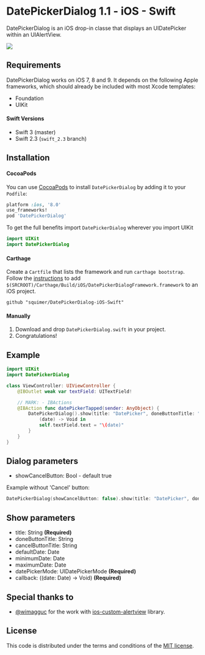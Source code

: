 # DatePickerDialog 1.1 - iOS - Swift

DatePickerDialog is an iOS drop-in classe that displays an UIDatePicker within an UIAlertView.

[![](https://raw.githubusercontent.com/squimer/DatePickerDialog-iOS-Swift/master/images/screen1.png)](https://github.com/squimer/DatePickerDialog-iOS-Swift/tree/master/images)

## Requirements

DatePickerDialog works on iOS 7, 8 and 9. It depends on the following Apple frameworks, which should already be included with most Xcode templates:

* Foundation
* UIKit

#### Swift Versions
- Swift 3 (master)
- Swift 2.3 (```swift_2.3``` branch)

## Installation
#### CocoaPods
You can use [CocoaPods](http://cocoapods.org/) to install `DatePickerDialog` by adding it to your `Podfile`:

```ruby
platform :ios, '8.0'
use_frameworks!
pod 'DatePickerDialog'
```

To get the full benefits import `DatePickerDialog` wherever you import UIKit

``` swift
import UIKit
import DatePickerDialog
```
#### Carthage
Create a `Cartfile` that lists the framework and run `carthage bootstrap`. Follow the [instructions](https://github.com/Carthage/Carthage#if-youre-building-for-ios) to add `$(SRCROOT)/Carthage/Build/iOS/DatePickerDialogFramework.framework` to an iOS project.

```
github "squimer/DatePickerDialog-iOS-Swift"
```

#### Manually
1. Download and drop ```DatePickerDialog.swift``` in your project.
2. Congratulations!

## Example

```swift
import UIKit
import DatePickerDialog

class ViewController: UIViewController {
	@IBOutlet weak var textField: UITextField!

	// MARK: - IBActions
	@IBAction func datePickerTapped(sender: AnyObject) {
		DatePickerDialog().show(title: "DatePicker", doneButtonTitle: "Done", cancelButtonTitle: "Cancel", datePickerMode: .date) {
			(date) -> Void in
			self.textField.text = "\(date)"
		}
	}
}
```

## Dialog parameters
- showCancelButton: Bool - default true

Example without 'Cancel' button:
``` swift
DatePickerDialog(showCancelButton: false).show(title: "DatePicker", doneButtonTitle: "Done", datePickerMode: .date)
```


## Show parameters

- title: String **(Required)**
- doneButtonTitle: String
- cancelButtonTitle: String
- defaultDate: Date
- minimumDate: Date
- maximumDate: Date
- datePickerMode: UIDatePickerMode **(Required)**
- callback: ((date: Date) -> Void) **(Required)**

## Special thanks to

* [@wimagguc](https://github.com/wimagguc) for the work with [ios-custom-alertview](https://github.com/wimagguc/ios-custom-alertview) library.

## License

This code is distributed under the terms and conditions of the [MIT license](LICENSE).
